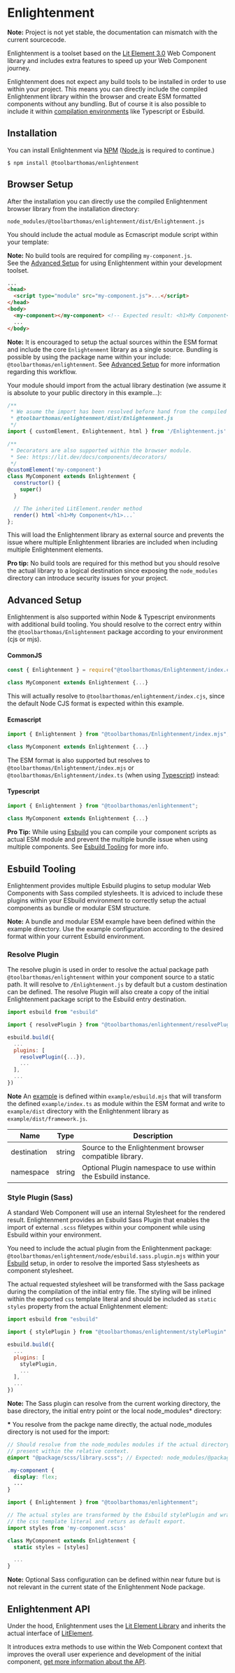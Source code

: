 # Enlightenment

**Note:** Project is not yet stable, the documentation can mismatch with the current sourcecode.

Enlightenment is a toolset based on the [Lit Element 3.0](https://github.com/lit/lit/) Web Component library and includes extra features to speed up your Web Component journey.

Enlightenment does not expect any build tools to be installed in order to use within your project. This means you can directly include the compiled Enlightenment library within the browser and create ESM formatted components without any bundling. But of course it is also possible to include it within [compilation environments](#advanced-setup) like Typescript or Esbuild.

## Installation

You can install Enlightenment via [NPM](https://npmjs.com) ([Node.js]([http:](https://nodejs.org/)) is required to continue.)

```
$ npm install @toolbarthomas/enlightenment
```


<a id="browser-setup"></a>
## Browser Setup

After the installation you can directly use the compiled Enlightenment browser library from the installation directory:

```
node_modules/@toolbarthomas/enlightenment/dist/Enlightenment.js
```

You should include the actual module as Ecmascript module script within your template:

**Note:** No build tools are required for compiling `my-component.js`.<br/>See the [Advanced Setup](#advanced-setup) for using Enlightenment within your development toolset.


```html
...
<head>
  <script type="module" src="my-component.js">...</script>
</head>
<body>
  <my-component></my-component> <!-- Expected result: <h1>My Component<h1> -->
  ...
</body>
```

**Note:** It is encouraged to setup the actual sources within the ESM format and include the core `Enlightenment` library as a single source. Bundling is possible by using the package name within your include: `@toolbarthomas/enlightenment`. See [Advanced Setup](#advanced-setup) for more information regarding this workflow.

Your module should import from the actual library destination (we assume it is absolute to your public directory in this example...):

```js
/**
 * We asume the import has been resolved before hand from the compiled library:
 * @toolbarthomas/enlightenment/dist/Enlightenment.js
 */
import { customElement, Enlightenment, html } from '/Enlightenment.js'

/**
 * Decorators are also supported within the browser module.
 * See: https://lit.dev/docs/components/decorators/
 */
@customElement('my-component')
class MyComponent extends Enlightenment {
  constructor() {
    super()
  }

  // The inherited LitElement.render method
  render() html`<h1>My Component</h1>...`
};

```
This will load the Enlightenment library as external source and prevents the issue where multiple Enlightenment libraries are included when including multiple Enlightenment elements.

**Pro tip:** No build tools are required for this method but you should resolve the actual library to a logical destination since exposing the `node_modules` directory can introduce security issues for your project.

<a id="advanced-setup"></a>
## Advanced Setup

Enlightenment is also supported within Node & Typescript environments with additional build tooling. You should resolve to the correct entry within the `@toolbarthomas/Enlightenment` package according to your environment (cjs or mjs).

#### CommonJS

```cjs
const { Enlightenment } = require("@toolbarthomas/Enlightenment/index.cjs");

class MyComponent extends Enlightenment {...}

```
This will actually resolve to `@toolbarthomas/enlightenment/index.cjs`, since the
default Node CJS format is expected within this example.

#### Ecmascript

```mjs
import { Enlightenment } from "@toolbarthomas/Enlightenment/index.mjs";

class MyComponent extends Enlightenment {...}

```

The ESM format is also supported but resolves to `@toolbarthomas/Enlightenment/index.mjs` or `@toolbarthomas/Enlightenment/index.ts` (when using [Typescript](https://www.typescriptlang.org/)) instead:

#### Typescript

```ts
import { Enlightenment } from "@toolbarthomas/enlightenment";

class MyComponent extends Enlightenment {...}

```

**Pro Tip:** While using [Esbuild](https://esbuild.github.io/) you can compile your component scripts as actual ESM module and prevent the multiple bundle issue when using multiple components. See [Esbuild Tooling](#esbuild-tooling) for more info.

<a id="esbuild-tooling"></a>
## Esbuild Tooling

Enlightenment provides multiple Esbuild plugins to setup modular Web Components with Sass compiled stylesheets. It is adviced to include these plugins within your ESbuild environment to correctly setup the actual components as bundle or modular ESM structure.

**Note:** A bundle and modular ESM example have been defined within the example directory. Use the example configuration according to the desired format within your current Esbuild environment.

### Resolve Plugin

The resolve plugin is used in order to resolve the actual package path `@toolbarthomas/enlightenment` within your component source to a static path.
It will resolve to `/Enlightenment.js` by default but a custom destination can be defined. The resolve Plugin will also create a copy of the initial Enlightenment package script to the Esbuild entry destination.

```mjs
import esbuild from "esbuild"

import { resolvePlugin } from "@toolbarthomas/enlightenment/resolvePlugin"

esbuild.build({
  ...
  plugins: [
    resolvePlugin({...}),
    ...
  ],
  ...
})
```

**Note**
An [example](https://github.com/toolbarthomas/enlightenment/tree/develop/example) is defined within `example/esbuild.mjs` that will transform the defined `example/index.ts` as module within the ESM format and write to `example/dist` directory with the Enlightenment library as `example/dist/framework.js`.

| Name        | Type   | Description                                                   |
| ----------- | ------ | ------------------------------------------------------------- |
| destination | string | Source to the Enlightenment browser compatible library.       |
| namespace   | string | Optional Plugin namespace to use within the Esbuild instance. |

### Style Plugin (Sass)

A standard Web Component will use an internal Stylesheet for the rendered result.
Enlightenment provides an Esbuild Sass Plugin that enables the import of external `.scss` filetypes within your component while using Esbuild within your environment.

You need to include the actual plugin from the Enlightenment package: `@toolbarthomas/enlightenment/node/esbuild.sass.plugin.mjs` within your [Esbuild](https://esbuild.github.io/api/) setup, in order to resolve the imported Sass stylesheets as component stylesheet.

The actual requested stylesheet will be transformed with the Sass package during the compilation of the initial entry file. The styling will be inlined within the exported `css` template literal and should be included as `static styles` property from the actual Enlightenment element:

```mjs
import esbuild from "esbuild"

import { stylePlugin } from "@toolbarthomas/enlightenment/stylePlugin"

esbuild.build({
  ...
  plugins: [
    stylePlugin,
    ...
  ],
  ...
})
```
**Note:** The Sass plugin can resolve from the current working directory, the base directory, the initial entry point or the local node_modules* directory:

**\*** You resolve from the packge name directly, the actual node_modules directory is not used for the import:

```scss
// Should resolve from the node_modules modules if the actual directory is not
// present within the relative context.
@import "@package/scss/library.scss"; // Expected: node_modules/@package/scss/library.scss

.my-component {
  display: flex;
  ...
}

```

```ts
import { Enlightenment } from "@toolbarthomas/enlightenment";

// The actual styles are transformed by the Esbuild stylePlugin and wrapped in
// the css template literal and returs as default export.
import styles from 'my-component.scss'

class MyComponent extends Enlightenment {
  static styles = [styles]

  ...
}

```

**Note:** Optional Sass configuration can be defined within near future but is not relevant in the current state of the Enlightenment Node package.

## Enlightenment API

Under the hood, Enlightenment uses the [Lit Element Library](https://lit.dev/docs/) and inherits the actual interface of [LitElement](https://lit.dev/docs/components/defining/).

It introduces extra methods to use within the Web Component context that improves the overall user experience and development of the initial component, [get more information about the API](./API.md).
